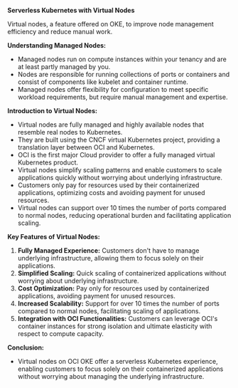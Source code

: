 **Serverless Kubernetes with Virtual Nodes**

Virtual nodes, a feature offered on OKE, to improve node management efficiency and reduce manual work. 


**Understanding Managed Nodes:**
- Managed nodes run on compute instances within your tenancy and are at least partly managed by you.
- Nodes are responsible for running collections of ports or containers and consist of components like kubelet and container runtime.
- Managed nodes offer flexibility for configuration to meet specific workload requirements, but require manual management and expertise.

**Introduction to Virtual Nodes:**
- Virtual nodes are fully managed and highly available nodes that resemble real nodes to Kubernetes.
- They are built using the CNCF virtual Kubernetes project, providing a translation layer between OCI and Kubernetes.
- OCI is the first major Cloud provider to offer a fully managed virtual Kubernetes product.
- Virtual nodes simplify scaling patterns and enable customers to scale applications quickly without worrying about underlying infrastructure.
- Customers only pay for resources used by their containerized applications, optimizing costs and avoiding payment for unused resources.
- Virtual nodes can support over 10 times the number of ports compared to normal nodes, reducing operational burden and facilitating application scaling.

**Key Features of Virtual Nodes:**
1. **Fully Managed Experience:** Customers don't have to manage underlying infrastructure, allowing them to focus solely on their applications.
2. **Simplified Scaling:** Quick scaling of containerized applications without worrying about underlying infrastructure.
3. **Cost Optimization:** Pay only for resources used by containerized applications, avoiding payment for unused resources.
4. **Increased Scalability:** Support for over 10 times the number of ports compared to normal nodes, facilitating scaling of applications.
5. **Integration with OCI Functionalities:** Customers can leverage OCI's container instances for strong isolation and ultimate elasticity with respect to compute capacity.

**Conclusion:**
- Virtual nodes on OCI OKE offer a serverless Kubernetes experience, enabling customers to focus solely on their containerized applications without worrying about managing the underlying infrastructure.
